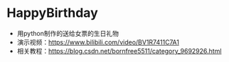 # HappyBirthday
* 用python制作的送给女票的生日礼物
* 演示视频：https://www.bilibili.com/video/BV1R7411C7A1
* 相关教程：https://blog.csdn.net/bornfree5511/category_9692926.html

